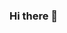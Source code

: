 ### Hi there 👋

<!--
**Handmade-Electronics/Handmade-Electronics** is a ✨ _special_ ✨ repository because its `README.md` (this file) appears on your GitHub profile.
🔭 I’m currently working on 2021 Christmas tree ornaments
🌱 I’m currently learning to produce PCBs on a larger basis
🤔 I’m looking for help with charlieplexing C code
💬 Ask me about PCB design using PIC and Arduino chips
📫 How to reach me: owner@HandmadeElectronics.com
